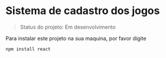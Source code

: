 <h1> Sistema de cadastro dos jogos </h1>

> Status do projeto: Em desenvolvimento

Para instalar este projeto na sua maquina, por favor digite

```
npm install react
```
